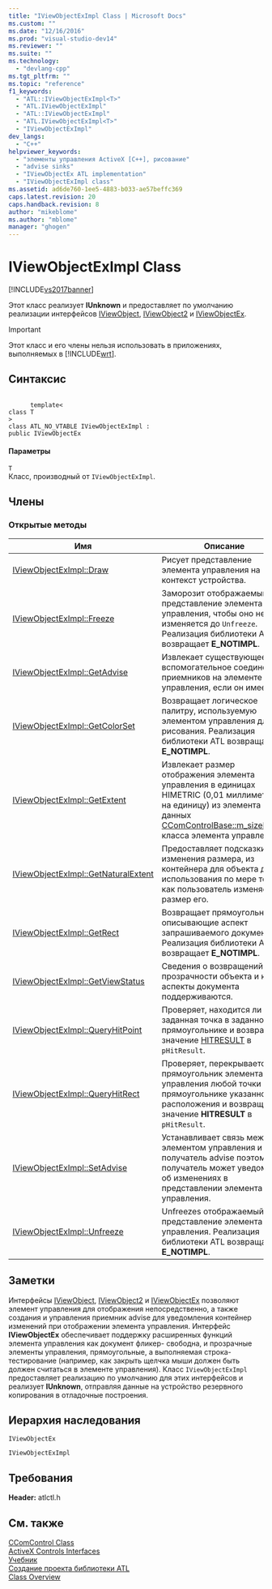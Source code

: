 ```yaml
---
title: "IViewObjectExImpl Class | Microsoft Docs"
ms.custom: ""
ms.date: "12/16/2016"
ms.prod: "visual-studio-dev14"
ms.reviewer: ""
ms.suite: ""
ms.technology: 
  - "devlang-cpp"
ms.tgt_pltfrm: ""
ms.topic: "reference"
f1_keywords: 
  - "ATL::IViewObjectExImpl<T>"
  - "ATL.IViewObjectExImpl"
  - "ATL::IViewObjectExImpl"
  - "ATL.IViewObjectExImpl<T>"
  - "IViewObjectExImpl"
dev_langs: 
  - "C++"
helpviewer_keywords: 
  - "элементы управления ActiveX [C++], рисование"
  - "advise sinks"
  - "IViewObjectEx ATL implementation"
  - "IViewObjectExImpl class"
ms.assetid: ad6de760-1ee5-4883-b033-ae57beffc369
caps.latest.revision: 20
caps.handback.revision: 8
author: "mikeblome"
ms.author: "mblome"
manager: "ghogen"
---
```

# IViewObjectExImpl Class
[!INCLUDE[vs2017banner](../../assembler/inline/includes/vs2017banner.md)]

Этот класс реализует **IUnknown** и предоставляет по умолчанию реализации интерфейсов [IViewObject](http://msdn.microsoft.com/library/windows/desktop/ms680763), [IViewObject2](http://msdn.microsoft.com/library/windows/desktop/ms691318) и [IViewObjectEx](http://msdn.microsoft.com/library/windows/desktop/ms682375).  
  
> [!IMPORTANT]
>  Этот класс и его члены нельзя использовать в приложениях, выполняемых в [!INCLUDE[wrt](../../atl/reference/includes/wrt_md.md)].  
  
## Синтаксис  
  
```  
  
      template<  
class T   
>  
class ATL_NO_VTABLE IViewObjectExImpl :  
public IViewObjectEx  
```  
  
#### Параметры  
 `T`  
 Класс, производный от `IViewObjectExImpl`.  
  
## Члены  
  
### Открытые методы  
  
|Имя|Описание|  
|---------|--------------|  
|[IViewObjectExImpl::Draw](../Topic/IViewObjectExImpl::Draw.md)|Рисует представление элемента управления на контекст устройства.|  
|[IViewObjectExImpl::Freeze](../Topic/IViewObjectExImpl::Freeze.md)|Заморозит отображаемый представление элемента управления, чтобы оно не изменяется до `Unfreeze`.  Реализация библиотеки ATL возвращает **E\_NOTIMPL**.|  
|[IViewObjectExImpl::GetAdvise](../Topic/IViewObjectExImpl::GetAdvise.md)|Извлекает существующее вспомогательное соединение приемников на элементе управления, если он имеется.|  
|[IViewObjectExImpl::GetColorSet](../Topic/IViewObjectExImpl::GetColorSet.md)|Возвращает логическое палитру, используемую элементом управления для рисования.  Реализация библиотеки ATL возвращает **E\_NOTIMPL**.|  
|[IViewObjectExImpl::GetExtent](../Topic/IViewObjectExImpl::GetExtent.md)|Извлекает размер отображения элемента управления в единицах HIMETRIC \(0,01 миллиметрах на единицу\) из элемента данных [CComControlBase::m\_sizeExtent](../Topic/CComControlBase::m_sizeExtent.md) класса элемента управления.|  
|[IViewObjectExImpl::GetNaturalExtent](../Topic/IViewObjectExImpl::GetNaturalExtent.md)|Предоставляет подсказки для изменения размера, из контейнера для объекта для использования по мере того, как пользователь изменяет размер его.|  
|[IViewObjectExImpl::GetRect](../Topic/IViewObjectExImpl::GetRect.md)|Возвращает прямоугольник, описывающие аспект запрашиваемого документа.  Реализация библиотеки ATL возвращает **E\_NOTIMPL**.|  
|[IViewObjectExImpl::GetViewStatus](../Topic/IViewObjectExImpl::GetViewStatus.md)|Сведения о возвращений о прозрачности объекта и какие аспекты документа поддерживаются.|  
|[IViewObjectExImpl::QueryHitPoint](../Topic/IViewObjectExImpl::QueryHitPoint.md)|Проверяет, находится ли заданная точка в заданном прямоугольнике и возвращает значение [HITRESULT](http://msdn.microsoft.com/library/windows/desktop/ms682187) в `pHitResult`.|  
|[IViewObjectExImpl::QueryHitRect](../Topic/IViewObjectExImpl::QueryHitRect.md)|Проверяет, перекрывается ли прямоугольник элемента управления любой точки в прямоугольнике указанного расположения и возвращает значение **HITRESULT**  в `pHitResult`.|  
|[IViewObjectExImpl::SetAdvise](../Topic/IViewObjectExImpl::SetAdvise.md)|Устанавливает связь между элементом управления и получатель advise поэтому получатель может уведомить об изменениях в представлении элемента управления.|  
|[IViewObjectExImpl::Unfreeze](../Topic/IViewObjectExImpl::Unfreeze.md)|Unfreezes отображаемый представление элемента управления.  Реализация библиотеки ATL возвращает **E\_NOTIMPL**.|  
  
## Заметки  
 Интерфейсы [IViewObject](http://msdn.microsoft.com/library/windows/desktop/ms680763), [IViewObject2](http://msdn.microsoft.com/library/windows/desktop/ms691318) и [IViewObjectEx](http://msdn.microsoft.com/library/windows/desktop/ms682375) позволяют элемент управления для отображения непосредственно, а также создания и управления приемник advise для уведомления контейнер изменений при отображении элемента управления.  Интерфейс **IViewObjectEx** обеспечивает поддержку расширенных функций элемента управления как документ фликер\- свободна, и прозрачные элементы управления, прямоугольные, а выполняемая строка\- тестирование \(например, как закрыть щелчка мыши должен быть должен считаться в элементе управления\).  Класс `IViewObjectExImpl` предоставляет реализацию по умолчанию для этих интерфейсов и реализует **IUnknown**, отправляя данные на устройство резервного копирования в отладочные построения.  
  
## Иерархия наследования  
 `IViewObjectEx`  
  
 `IViewObjectExImpl`  
  
## Требования  
 **Header:**  atlctl.h  
  
## См. также  
 [CComControl Class](../../atl/reference/ccomcontrol-class.md)   
 [ActiveX Controls Interfaces](http://msdn.microsoft.com/library/windows/desktop/ms692724)   
 [Учебник](../Topic/Active%20Template%20Library%20\(ATL\)%20Tutorial.md)   
 [Создание проекта библиотеки ATL](../../atl/reference/creating-an-atl-project.md)   
 [Class Overview](../../atl/atl-class-overview.md)